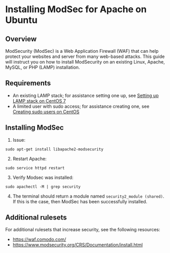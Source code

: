 # Installing ModSec for Apache on Ubuntu
## Overview
ModSecurity (ModSec) is a Web Application Firewall (WAF) that can help protect your websites and server from many web-based attacks. This guide will instruct you on how to install ModSecurity on an existing Linux, Apache, MySQL, or PHP (LAMP) installation. 
## Requirements
* An existing LAMP stack; for assistance setting one up, see [Setting up LAMP stack on CentOS 7](https://github.com/thermoio/docs/blob/master/getting-started/setting-up-lamp-stack-on-centos7.md)
* A limited user with sudo access; for assistance creating one, see [Creating sudo users on CentOS](https://github.com/thermoio/docs/blob/master/getting-started/creating-sudo-users-on-centos)
## Installing ModSec
1. Issue:
```
sudo apt-get install libapache2-modsecurity
```
2. Restart Apache:
```
sudo service httpd restart
```
3. Verify Modsec was installed:
```
sudo apachectl -M | grep security
```
4. The terminal should return a module named `security2_module (shared)`. If this is the case, then ModSec has been successfully installed. 
## Additional rulesets
For additional rulesets that increase security, see the following resources: 
* https://waf.comodo.com/
* https://www.modsecurity.org/CRS/Documentation/install.html

